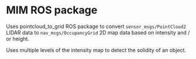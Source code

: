 # MIM ROS package
Uses pointcloud_to_grid ROS package to convert `sensor_msgs/PointCloud2` LIDAR data to `nav_msgs/OccupancyGrid` 2D map data based on intensity and / or height.

Uses multiple levels of the intensity map to detect the solidity of an object. 